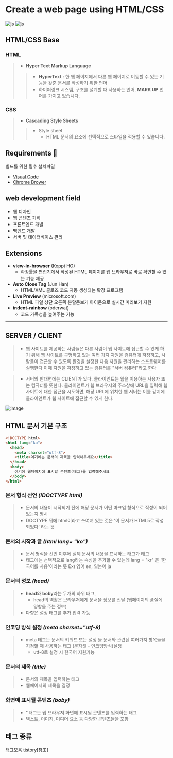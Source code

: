 # Create a web page using HTML/CSS
![js](https://img.shields.io/badge/HTML-F7DF1E?style=for-the-badge&logo=JavaScript&logoColor=white)
![js](https://img.shields.io/badge/CSS-239120?&style=for-the-badge&logo=css3&logoColor=white)
## HTML/CSS Base
### HTML
> + **Hyper Text Markup Language**
> >  + **HyperText** : 한 웹 페이지에서 다른 웹 페이지로 이동할 수 있는 기능을 갖춘 문서를 작성하기 위한 언어
> >  + 하이퍼링크 시스템, 구조를 설계할 때 사용하는 언어, **MARK UP** 언어를 가지고 있습니다.

### CSS
> + **Cascading Style Sheets**
> > + Style sheet
> >    - HTML 문서의 요소에 선택적으로 스타일을 적용할 수 있습니다.

## Requirements :floppy_disk:
빌드를 위한 필수 설치파일
+ [Visual Code](https://code.visualstudio.com)
+ [Chrome Brower](https://support.google.com/chrome/answer/95346?hl=ko&co=GENIE.Platform%3DDesktop)
  
## web development field
+ 웹 디자인
+ 웹 콘텐츠 기획
+ 프론트엔드 개발
+ 백엔드 개발
+ 서버 및 데이터베이스 관리

## Extensions
+ **view-in-browser** (Koppt HO)
  + 확장툴을 편집기에서 작성된 HTML 페이지를 웹 브라우저로 바로 확인할 수 있는 기능 제공
+ **Auto Close Tag** (Jun Han)
  + HTML/XML 클로즈 코드 자동 생성되는 확장 프로그램
+ **Live Preview** (microsoft.com)
  + HTML 파일 상단 오른쪽 분할돋보기 아이콘으로 실시간 미리보기 지원
+ **indent-rainbow** (oderwat)
  + 코드 가독성을 높여주는 기능
---

## SERVER / CLIENT
> + 웹 사이트를 제공하는 사람들은 다른 사람이 웹 사이트에 접근할 수 있게 하기 위해 웹 사이트를 구헝하고 있는 여러 가지 자원을 컴퓨터에 저장하고, 사람들이 접근할 수 있도록 환경을 설정한 다음 자원을 관리하는 소프트웨어를 실행한다
> 이때 자원을 저장하고 있는 컴퓨터를 "서버 컴퓨터"라고 한다

> + 서버의 반대편에는 CLIENT가 있다. 클라이언트는 웹을 이용하는 사용자 또는 컴퓨터를 뜻한다. 클라이언트가 웹 브라우저의 주소창에 URL을 입력해 웹 사이트에 대한 접근을 시도하면, 해당 URL에 위치한 웹 서버는 이를 감지에 클라이언트가 웹 사이트에 접근할 수 있게 한다.

![image](https://github.com/SONINJE/HTML_STUDY/assets/106592497/30b117bf-4cbb-4b80-b259-0863be36cb72)


## HTML 문서 기본 구조
``` HTML
<!DOCTYPE html>
<html lang="ko">
  <head>
    <meta charset="utf-8">
    <title>여기에는 문서의 제목을 입력해주세요</title>
  </head>
  <body>
    여기에 웹페이지에 표시할 콘텐츠(태그)를 입력해주세요
  </body>
</html>
```

### 문서 형식 선언 ***(!DOCTYPE html)***
> + 문서의 내용이 시작되기 전에 해당 문서가 어떤 마크업 형식으로 작성이 되어있는지 명시
>  + DOCTYPE 뒤에 html이라고 쓰여져 있는 것은 '이 문서가 HTML5로 작성되었다' 라는 뜻

### 문서의 시작과 끝 ***(html lang= "ko")***
> + 문서 형식을 선언 이후에 실제 문서의 내용을 표시하는 태그가 <html> 태그
>  + 태그에는 선택적으로 lang라는 속성을 추가할 수 있는데 lang = "kr" 은 '한국어를 사용'이라는 뜻 Ex) 영어 en, 일본어 ja 

### 문서의 정보 ***(head)***
> + **head**와 **boby**라는 두개의 하위 태그, 
>    + head의 역활은 브라우저에게 문서을 정보를 전달 (웹페이지의 품질에 영향을 주는 정보)
> + 다향은 설정 태그를 추가 입력 가능

### 인코딩 방식 설정 ***(meta charset="utf-8)***
> + meta 태그는 문서의 키워드 또는 설정 들 문서와 관련된 여러가지 항목들을 지정할 때 사용하는 태그 (문자셋 - 인코딩방식)설정
>    + utf-8로 설정 시 한국어 지원가능

### 문서의 제목 ***(title)***
> + 문서의 제목을 입력하는 태그
> + 웹페이지의 제목을 결정

### 화면에 표시될 콘텐츠 ***(boby)***
> + ''태그는 웹 브라우저 화면에 표시될 콘텐츠를 입력하는 태그
> + 텍스트, 이미지, 미디어 요소 등 다양한 콘텐츠들을 포함
>

## 태그 종류
[태그모음 tistory[참조]](https://stajun.tistory.com/entry/HTML-%ED%83%9C%EA%B7%B8-%EC%A0%95%EB%A6%AC)
